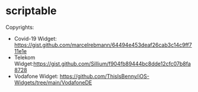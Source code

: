 # scriptable


Copyrights:
- Covid-19 Widget: https://gist.github.com/marcelrebmann/64494e453deaf26cab3c14c9ff711e1e
- Telekom Widget:https://gist.github.com/Sillium/f904fb89444bc8dde12cfc07b8fa8728
- Vodafone Widget: https://github.com/ThisIsBenny/iOS-Widgets/tree/main/VodafoneDE
